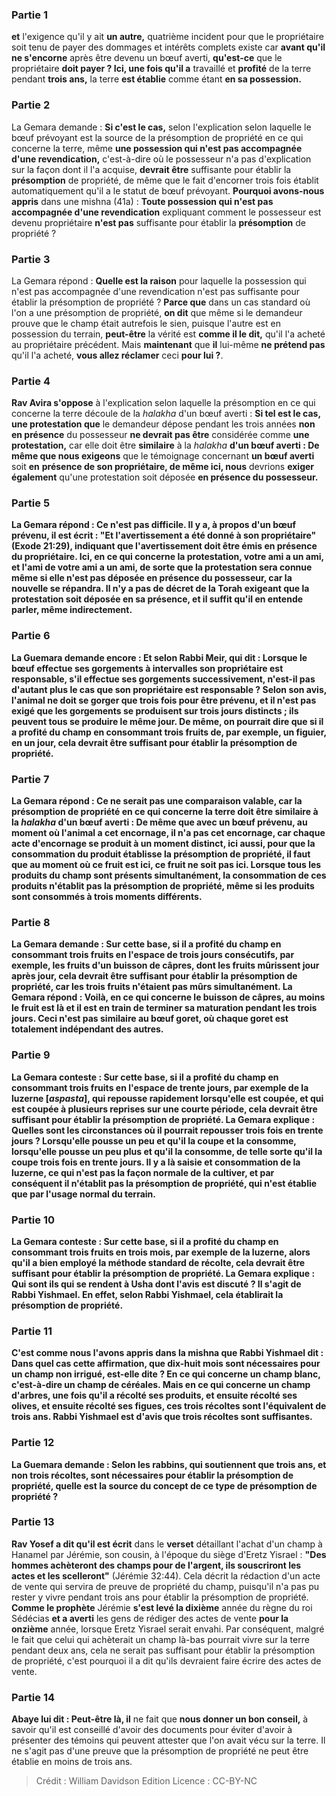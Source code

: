 
### Partie 1
<b>et</b> l'exigence qu'il y ait <b>un autre,</b> quatrième incident pour que le propriétaire soit tenu de payer des dommages et intérêts complets existe car <b>avant qu'il ne s'encorne</b> après être devenu un bœuf averti, <b>qu'est-ce</b> que le propriétaire <b>doit payer ? Ici, une fois qu'il a</b> travaillé et <b>profité</b> de la terre pendant <b>trois ans,</b> la terre <b>est établie</b> comme étant <b>en sa possession.</b>

### Partie 2
La Gemara demande : <b>Si c'est le cas,</b> selon l'explication selon laquelle le bœuf prévoyant est la source de la présomption de propriété en ce qui concerne la terre, même <b>une possession qui n'est pas accompagnée d'une revendication,</b> c'est-à-dire où le possesseur n'a pas d'explication sur la façon dont il l'a acquise, <b>devrait être</b> suffisante pour établir la <b>présomption</b> de propriété, de même que le fait d'encorner trois fois établit automatiquement qu'il a le statut de bœuf prévoyant. <b>Pourquoi avons-nous appris</b> dans une mishna (41a) : <b>Toute possession qui n'est pas accompagnée d'une revendication</b> expliquant comment le possesseur est devenu propriétaire <b>n'est pas</b> suffisante pour établir la <b>présomption</b> de propriété ?

### Partie 3
La Gemara répond : <b>Quelle est la raison</b> pour laquelle la possession qui n'est pas accompagnée d'une revendication n'est pas suffisante pour établir la présomption de propriété ? <b>Parce que</b> dans un cas standard où l'on a une présomption de propriété, <b>on dit</b> que même si le demandeur prouve que le champ était autrefois le sien, puisque l'autre est en possession du terrain, <b>peut-être</b> la vérité est <b>comme il le dit,</b> qu'il l'a acheté au propriétaire précédent. Mais <b>maintenant</b> que <b>il</b> lui-même <b>ne prétend pas</b> qu'il l'a acheté, <b>vous allez réclamer</b> ceci <b>pour lui ?</b>.

### Partie 4
<b>Rav Avira s'oppose</b> à l'explication selon laquelle la présomption en ce qui concerne la terre découle de la <i>halakha</i> d'un bœuf averti : <b>Si tel est le cas, une protestation que</b> le demandeur dépose pendant les trois années <b>non en présence</b> du possesseur <b>ne devrait pas être</b> considérée comme <b>une protestation,</b> car elle doit être <b>similaire</b> à la <i>halakha</i> <b>d'un bœuf averti : De même que nous exigeons</b> que le témoignage concernant <b>un bœuf averti</b> soit <b>en</b> <b>présence de son propriétaire, de même ici, nous</b> devrions <b>exiger également</b> qu'une protestation soit déposée <b>en <b>présence du possesseur.</b>

### Partie 5
La Gemara répond : Ce n'est pas difficile. <b>Il y a,</b> à propos d'un bœuf prévenu, <b>il est écrit : "Et l'avertissement a été donné à son propriétaire"</b> (Exode 21:29), indiquant que l'avertissement doit être émis en présence du propriétaire. <b>Ici,</b> en ce qui concerne la protestation, <b>votre ami a un ami, et l'ami de votre ami a un ami,</b> de sorte que la protestation sera connue même si elle n'est pas déposée en présence du possesseur, car la nouvelle se répandra. Il n'y a pas de décret de la Torah exigeant que la protestation soit déposée en sa présence, et il suffit qu'il en entende parler, même indirectement.

### Partie 6
La Guemara demande encore : <b>Et</b> selon <b>Rabbi Meir, qui dit :</b> Lorsque le bœuf <b>effectue ses gorgements à intervalles</b> son propriétaire est <b>responsable,</b> s'il <b>effectue ses gorgements successivement,</b> n'est-il pas <b>d'autant plus</b> le cas que son propriétaire est responsable ? Selon son avis, l'animal ne doit se gorger que trois fois pour être prévenu, et il n'est pas exigé que les gorgements se produisent sur trois jours distincts ; ils peuvent tous se produire le même jour. De même, on pourrait dire que si <b>il a profité</b> du champ en consommant <b>trois fruits</b> de, <b>par exemple, un figuier</b>, <b>en un jour, cela devrait être</b> suffisant pour établir la <b>présomption</b> de propriété.

### Partie 7
La Gemara répond : Ce ne serait pas une comparaison valable, car la présomption de propriété en ce qui concerne la terre doit être <b>similaire</b> à la <i>halakha</i> <b>d'un bœuf averti : De même que</b> avec <b>un bœuf prévenu, au moment où</b> l'animal <b>a cet encornage, il n'a pas cet encornage,</b> car chaque acte d'encornage se produit à un moment distinct, <b>ici aussi, </b> pour que la consommation du produit établisse la présomption de propriété, il faut que <b>au moment où ce fruit est ici, ce fruit ne soit pas ici. </b> Lorsque tous les produits du champ sont présents simultanément, la consommation de ces produits n'établit pas la présomption de propriété, même si les produits sont consommés à trois moments différents.

### Partie 8
La Gemara demande : Sur cette base, si <b>il a profité</b> du champ en consommant <b>trois fruits en l'espace de trois</b> <b>jours consécutifs, par exemple,</b> les fruits d'un <b>buisson de câpres,</b> dont les fruits mûrissent jour après jour, <b>cela devrait être</b> suffisant pour établir la <b>présomption</b> de propriété, car les trois fruits n'étaient pas mûrs simultanément. La Gemara répond : <b>Voilà,</b> en ce qui concerne le buisson de câpres, <b>au moins le fruit est là et il est en train de terminer</b> sa maturation pendant les trois jours. Ceci n'est pas similaire au bœuf goret, où chaque goret est totalement indépendant des autres.

### Partie 9
La Gemara conteste : Sur cette base, si <b>il a profité</b> du champ en consommant <b>trois fruits en l'espace de trente jours, par exemple de la luzerne [<i>aspasta</i>],</b> qui repousse rapidement lorsqu'elle est coupée, et qui est coupée à plusieurs reprises sur une courte période, <b>cela devrait être</b> suffisant pour établir la <b>présomption</b> de propriété. La Gemara explique : <b>Quelles sont les circonstances</b> où il pourrait repousser trois fois en trente jours ? <b>Lorsqu'elle pousse un peu</b> et qu'il la coupe <b>et la consomme, lorsqu'elle pousse un peu</b> plus <b>et qu'il la consomme,</b> de telle sorte qu'il la coupe trois fois en trente jours. <b>Il y a là saisie et consommation</b> de la luzerne, ce qui n'est pas la façon normale de la cultiver, et par conséquent il n'établit pas la présomption de propriété, qui n'est établie que par l'usage normal du terrain.

### Partie 10
La Gemara conteste : Sur cette base, si <b>il a profité</b> du champ en consommant <b>trois fruits en trois mois, par exemple de la luzerne,</b> alors qu'il a bien employé la méthode standard de récolte, <b>cela devrait être</b> suffisant pour établir la <b>présomption</b> de propriété. La Gemara explique : <b>Qui sont</b> ils <b>qui se rendent à Usha</b> dont l'avis est discuté ? Il s'agit de <b>Rabbi Yishmael. En effet,</b> selon <b>Rabbi Yishmael,</b> cela établirait la présomption de propriété.

### Partie 11
C'est <b>comme nous l'avons appris</b> dans la mishna que <b>Rabbi Yishmael dit : Dans quel</b> cas <b>cette affirmation,</b> que dix-huit mois sont nécessaires pour un champ non irrigué, <b>est-elle dite ? En ce qui concerne un champ blanc,</b> c'est-à-dire un champ de céréales. <b>Mais en ce qui concerne un champ d'arbres,</b> une fois qu'il a <b>récolté ses produits, et</b> ensuite <b>récolté ses olives, et</b> ensuite <b>récolté ses figues, ces</b> trois récoltes <b>sont</b> l'équivalent de <b>trois ans.</b> Rabbi Yishmael est d'avis que trois récoltes sont suffisantes.

### Partie 12
La Guemara demande : <b>Selon les rabbins,</b> qui soutiennent que trois ans, et non trois récoltes, sont nécessaires pour établir la présomption de propriété, <b>quelle</b> est la source du concept de ce type de présomption de propriété ?

### Partie 13
<b>Rav Yosef a dit</b> qu'il est écrit</b> dans le <b>verset</b> détaillant l'achat d'un champ à Hanamel par Jérémie, son cousin, à l'époque du siège d'Eretz Yisrael : <b>"Des hommes achèteront des champs pour de l'argent, ils souscriront les actes et les scelleront"</b> (Jérémie 32:44). Cela décrit la rédaction d'un acte de vente qui servira de preuve de propriété du champ, puisqu'il n'a pas pu rester y vivre pendant trois ans pour établir la présomption de propriété. <b>Comme le prophète</b> Jérémie <b>s'est levé la dixième</b> année du règne du roi Sédécias <b>et a averti</b> les gens de rédiger des actes de vente <b>pour la onzième</b> année, lorsque Eretz Yisrael serait envahi. Par conséquent, malgré le fait que celui qui achèterait un champ là-bas pourrait vivre sur la terre pendant deux ans, cela ne serait pas suffisant pour établir la présomption de propriété, c'est pourquoi il a dit qu'ils devraient faire écrire des actes de vente.

### Partie 14
<b>Abaye lui dit : Peut-être là, il</b> ne fait que <b>nous donner un bon conseil,</b> à savoir qu'il est conseillé d'avoir des documents pour éviter d'avoir à présenter des témoins qui peuvent attester que l'on avait vécu sur la terre. Il ne s'agit pas d'une preuve que la présomption de propriété ne peut être établie en moins de trois ans.

>Crédit : William Davidson Edition
>Licence : CC-BY-NC